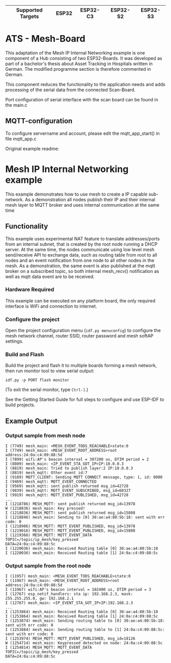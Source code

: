 | Supported Targets | ESP32 | ESP32-C3 | ESP32-S2 | ESP32-S3 |
| ----------------- | ----- | -------- | -------- | -------- |

# ATS - Mesh-Board

This adaptation of the Mesh IP Internal Networking example is one component of a Hub consisting of two ESP32-Boards.
It was developed as part of a bachelor's thesis about Asset Tracking in Hospitals written in German. The modified programme section is therefore commented in German.

This component reduces the functionality to the application needs and adds processing of the serial data from the connected Scan-Board.

Port configuration of serial interface with the scan board can be found in the main.c


## MQTT-configuration
To configure servername and account, please edit the mqtt_app_start() in file mqtt_app.c


Original example readme:


# Mesh IP Internal Networking example

This example demonstrates how to use mesh to create a IP capable sub-network.
As a demonstration all nodes publish their IP and their internal mesh layer to MQTT broker
and uses internal communication at the same time

## Functionality

This example uses experimental NAT feature to translate addresses/ports from an internal subnet, that is created
by the root node running a DHCP server. At the same time, the nodes communicate using low level mesh send/receive
API to exchange data, such as routing table from root to all nodes and an event notification from one node
to all other nodes in the mesh. As a demonstration, the same event is also published at the mqtt broker
on a subscribed topic, so both internal mesh_recv() notification as well as mqtt data event are to be received.

### Hardware Required

This example can be executed on any platform board, the only required interface is WiFi and connection to internet.

### Configure the project

Open the project configuration menu (`idf.py menuconfig`) to configure the mesh network channel, router SSID, router password and mesh softAP settings.

### Build and Flash

Build the project and flash it to multiple boards forming a mesh network, then run monitor tool to view serial output:

```
idf.py -p PORT flash monitor
```

(To exit the serial monitor, type ``Ctrl-]``.)

See the Getting Started Guide for full steps to configure and use ESP-IDF to build projects.

## Example Output

### Output sample from mesh node
```
I (7749) mesh_main: <MESH_EVENT_TODS_REACHABLE>state:0
I (7749) mesh_main: <MESH_EVENT_ROOT_ADDRESS>root address:24:0a:c4:09:88:5d
I (7899) wifi:AP's beacon interval = 307200 us, DTIM period = 2
I (8809) mesh_main: <IP_EVENT_STA_GOT_IP>IP:10.0.0.3
I (8819) mesh_main: Tried to publish layer:2 IP:10.0.0.3
I (8819) mesh_mqtt: Other event id:7
I (9189) MQTT_CLIENT: Sending MQTT CONNECT message, type: 1, id: 0000
I (9469) mesh_mqtt: MQTT_EVENT_CONNECTED
I (9569) mesh_mqtt: sent publish returned msg_id=42728
I (9839) mesh_mqtt: MQTT_EVENT_SUBSCRIBED, msg_id=60327
I (9919) mesh_mqtt: MQTT_EVENT_PUBLISHED, msg_id=42728
...
I (1218786) MESH_MQTT: sent publish returned msg_id=13978
W (1218836) mesh_main: Key pressed!
I (1218836) MESH_MQTT: sent publish returned msg_id=15808
I (1218846) mesh_main: Sending to [0] 30:ae:a4:80:5b:18: sent with err code: 0
I (1218906) MESH_MQTT: MQTT_EVENT_PUBLISHED, msg_id=13978
I (1219016) MESH_MQTT: MQTT_EVENT_PUBLISHED, msg_id=15808
I (1219366) MESH_MQTT: MQTT_EVENT_DATA
TOPIC=/topic/ip_mesh/key_pressed
DATA=24:0a:c4:09:88:5c
I (1220036) mesh_main: Received Routing table [0] 30:ae:a4:80:5b:18
I (1220036) mesh_main: Received Routing table [1] 24:0a:c4:09:88:5c
```

### Output sample from the root node
```
I (11957) mesh_main: <MESH_EVENT_TODS_REACHABLE>state:0
I (11967) mesh_main: <MESH_EVENT_ROOT_ADDRESS>root address:24:0a:c4:09:88:5d
I (11967) wifi:AP's beacon interval = 102400 us, DTIM period = 3
I (12767) esp_netif_handlers: sta ip: 192.168.2.3, mask: 255.255.255.0, gw: 192.168.2.1
I (12767) mesh_main: <IP_EVENT_STA_GOT_IP>IP:192.168.2.3
...
I (1253864) mesh_main: Received Routing table [0] 30:ae:a4:80:5b:18
I (1253864) mesh_main: Received Routing table [1] 24:0a:c4:09:88:5c
I (1253874) mesh_main: Sending routing table to [0] 30:ae:a4:80:5b:18: sent with err code: 0
I (1253884) mesh_main: Sending routing table to [1] 24:0a:c4:09:88:5c: sent with err code: 0
I (1253974) MESH_MQTT: MQTT_EVENT_PUBLISHED, msg_id=18126
W (1254714) mesh_main: Keypressed detected on node: 24:0a:c4:09:88:5c
I (1254814) MESH_MQTT: MQTT_EVENT_DATA
TOPIC=/topic/ip_mesh/key_pressed
DATA=24:0a:c4:09:88:5c
```
